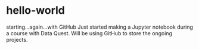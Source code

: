 # hello-world
starting...again...with GitHub
Just started making a Jupyter notebook during a course with Data Quest. Will be using GitHub to store the ongoing projects.
